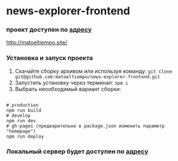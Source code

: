 # news-explorer-frontend

### проект доступен по [адресу](http://matoeltiempo.site/)

http://matoeltiempo.site/

### Установка и запуск проекта
1. Скачайте сборку архивом или используя команду:
```git clone git@github.com:matoeltiempo/news-explorer-frontend.git```
2. Запустить установку через терминал:
```npm i```
3. Выбрать неообходимый вариант сборки:
```

# production
npm run build
# develop
npm run dev
# gh-pages (предварительно в package.json изменить параметр "homepage")
npm run deploy
```

### Локальный сервер будет доступен по [адресу](http://localhost:3000/)
